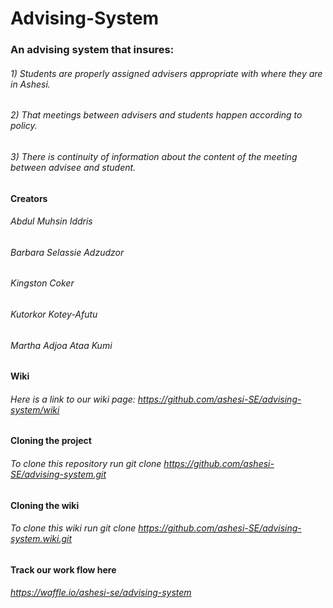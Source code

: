 Advising-System
===============

### An advising system that insures: 
###### 1) Students are properly assigned advisers appropriate with where they are in Ashesi.  
###### 2) That meetings between advisers and students happen according to policy.
###### 3) There is continuity of information about the content of the meeting between advisee and student.

#### Creators

###### Abdul Muhsin Iddris 
###### Barbara Selassie Adzudzor 
###### Kingston Coker 
###### Kutorkor Kotey-Afutu 
###### Martha Adjoa Ataa Kumi 

#### Wiki
###### Here is a link to our wiki page: https://github.com/ashesi-SE/advising-system/wiki

#### Cloning the project
###### To clone this repository run git clone https://github.com/ashesi-SE/advising-system.git

#### Cloning the wiki
###### To clone this wiki run git clone https://github.com/ashesi-SE/advising-system.wiki.git

#### Track our work flow here
###### https://waffle.io/ashesi-se/advising-system
